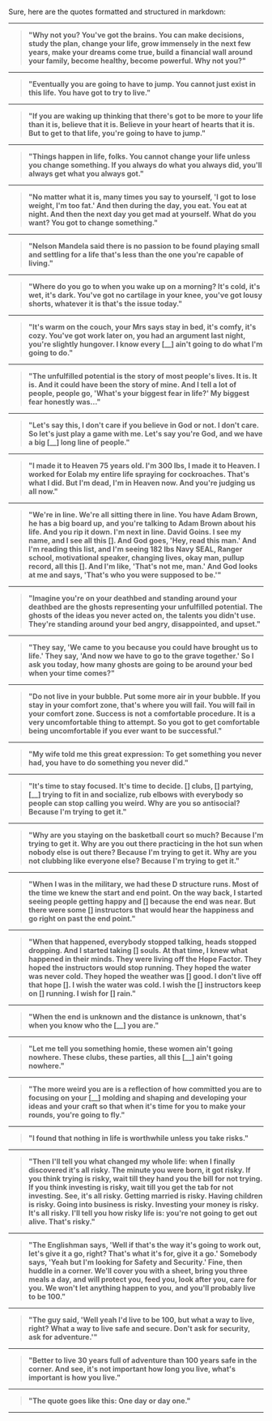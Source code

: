 Sure, here are the quotes formatted and structured in markdown:

---

> **"Why not you? You've got the brains. You can make decisions, study the plan, change your life, grow immensely in the next few years, make your dreams come true, build a financial wall around your family, become healthy, become powerful. Why not you?"**

---

> **"Eventually you are going to have to jump. You cannot just exist in this life. You have got to try to live."**

---

> **"If you are waking up thinking that there's got to be more to your life than it is, believe that it is. Believe in your heart of hearts that it is. But to get to that life, you're going to have to jump."**

---

> **"Things happen in life, folks. You cannot change your life unless you change something. If you always do what you always did, you'll always get what you always got."**

---

> **"No matter what it is, many times you say to yourself, 'I got to lose weight, I'm too fat.' And then during the day, you eat. You eat at night. And then the next day you get mad at yourself. What do you want? You got to change something."**

---

> **"Nelson Mandela said there is no passion to be found playing small and settling for a life that's less than the one you're capable of living."**

---

> **"Where do you go to when you wake up on a morning? It's cold, it's wet, it's dark. You've got no cartilage in your knee, you've got lousy shorts, whatever it is that's the issue today."**

---

> **"It's warm on the couch, your Mrs says stay in bed, it's comfy, it's cozy. You've got work later on, you had an argument last night, you're slightly hungover. I know every [__] ain't going to do what I'm going to do."**

---

> **"The unfulfilled potential is the story of most people's lives. It is. It is. And it could have been the story of mine. And I tell a lot of people, people go, 'What's your biggest fear in life?' My biggest fear honestly was..."**

---

> **"Let's say this, I don't care if you believe in God or not. I don't care. So let's just play a game with me. Let's say you're God, and we have a big [__] long line of people."**

---

> **"I made it to Heaven 75 years old. I'm 300 lbs, I made it to Heaven. I worked for Eolab my entire life spraying for cockroaches. That's what I did. But I'm dead, I'm in Heaven now. And you're judging us all now."**

---

> **"We're in line. We're all sitting there in line. You have Adam Brown, he has a big board up, and you're talking to Adam Brown about his life. And you rip it down. I'm next in line. David Goins. I see my name, and I see all this [__]. And God goes, 'Hey, read this man.' And I'm reading this list, and I'm seeing 182 lbs Navy SEAL, Ranger school, motivational speaker, changing lives, okay man, pullup record, all this [__]. And I'm like, 'That's not me, man.' And God looks at me and says, 'That's who you were supposed to be.'"**

---

> **"Imagine you're on your deathbed and standing around your deathbed are the ghosts representing your unfulfilled potential. The ghosts of the ideas you never acted on, the talents you didn't use. They're standing around your bed angry, disappointed, and upset."**

---

> **"They say, 'We came to you because you could have brought us to life.' They say, 'And now we have to go to the grave together.' So I ask you today, how many ghosts are going to be around your bed when your time comes?"**

---

> **"Do not live in your bubble. Put some more air in your bubble. If you stay in your comfort zone, that's where you will fail. You will fail in your comfort zone. Success is not a comfortable procedure. It is a very uncomfortable thing to attempt. So you got to get comfortable being uncomfortable if you ever want to be successful."**

---

> **"My wife told me this great expression: To get something you never had, you have to do something you never did."**

---

> **"It's time to stay focused. It's time to decide. [__] clubs, [__] partying, [__] trying to fit in and socialize, rub elbows with everybody so people can stop calling you weird. Why are you so antisocial? Because I'm trying to get it."**

---

> **"Why are you staying on the basketball court so much? Because I'm trying to get it. Why are you out there practicing in the hot sun when nobody else is out there? Because I'm trying to get it. Why are you not clubbing like everyone else? Because I'm trying to get it."**

---

> **"When I was in the military, we had these D structure runs. Most of the time we knew the start and end point. On the way back, I started seeing people getting happy and [__] because the end was near. But there were some [__] instructors that would hear the happiness and go right on past the end point."**

---

> **"When that happened, everybody stopped talking, heads stopped dropping. And I started taking [__] souls. At that time, I knew what happened in their minds. They were living off the Hope Factor. They hoped the instructors would stop running. They hoped the water was never cold. They hoped the weather was [__] good. I don't live off that hope [__]. I wish the water was cold. I wish the [__] instructors keep on [__] running. I wish for [__] rain."**

---

> **"When the end is unknown and the distance is unknown, that's when you know who the [__] you are."**

---

> **"Let me tell you something homie, these women ain't going nowhere. These clubs, these parties, all this [__] ain't going nowhere."**

---

> **"The more weird you are is a reflection of how committed you are to focusing on your [__] molding and shaping and developing your ideas and your craft so that when it's time for you to make your rounds, you're going to fly."**

---

> **"I found that nothing in life is worthwhile unless you take risks."**

---

> **"Then I'll tell you what changed my whole life: when I finally discovered it's all risky. The minute you were born, it got risky. If you think trying is risky, wait till they hand you the bill for not trying. If you think investing is risky, wait till you get the tab for not investing. See, it's all risky. Getting married is risky. Having children is risky. Going into business is risky. Investing your money is risky. It's all risky. I'll tell you how risky life is: you're not going to get out alive. That's risky."**

---

> **"The Englishman says, 'Well if that's the way it's going to work out, let's give it a go, right? That's what it's for, give it a go.' Somebody says, 'Yeah but I'm looking for Safety and Security.' Fine, then huddle in a corner. We'll cover you with a sheet, bring you three meals a day, and will protect you, feed you, look after you, care for you. We won't let anything happen to you, and you'll probably live to be 100."**

---

> **"The guy said, 'Well yeah I'd live to be 100, but what a way to live, right? What a way to live safe and secure. Don't ask for security, ask for adventure.'"**

---

> **"Better to live 30 years full of adventure than 100 years safe in the corner. And see, it's not important how long you live, what's important is how you live."**

---

> **"The quote goes like this: One day or day one."**

---

